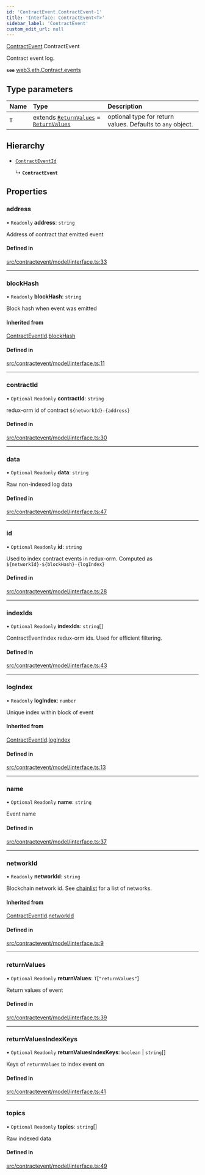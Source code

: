 ```yaml
---
id: 'ContractEvent.ContractEvent-1'
title: 'Interface: ContractEvent<T>'
sidebar_label: 'ContractEvent'
custom_edit_url: null
---
```


[ContractEvent](../namespaces/ContractEvent.md).ContractEvent

Contract event log.

**`see`** [web3.eth.Contract.events](https://web3js.readthedocs.io/en/v1.5.2/web3-eth-contract.html#events)

## Type parameters

| Name | Type                                                                                                      | Description                                                |
| :--- | :-------------------------------------------------------------------------------------------------------- | :--------------------------------------------------------- |
| `T`  | extends [`ReturnValues`](ContractEvent.ReturnValues.md) = [`ReturnValues`](ContractEvent.ReturnValues.md) | optional type for return values. Defaults to `any` object. |

## Hierarchy

-   [`ContractEventId`](ContractEvent.ContractEventId.md)

    ↳ **`ContractEvent`**

## Properties

### address

• `Readonly` **address**: `string`

Address of contract that emitted event

#### Defined in

[src/contractevent/model/interface.ts:33](https://github.com/leovigna/web3-redux/blob/2db3cc0/src/contractevent/model/interface.ts#L33)

---

### blockHash

• `Readonly` **blockHash**: `string`

Block hash when event was emitted

#### Inherited from

[ContractEventId](ContractEvent.ContractEventId.md).[blockHash](ContractEvent.ContractEventId.md#blockhash)

#### Defined in

[src/contractevent/model/interface.ts:11](https://github.com/leovigna/web3-redux/blob/2db3cc0/src/contractevent/model/interface.ts#L11)

---

### contractId

• `Optional` `Readonly` **contractId**: `string`

redux-orm id of contract `${networkId}-{address}`

#### Defined in

[src/contractevent/model/interface.ts:30](https://github.com/leovigna/web3-redux/blob/2db3cc0/src/contractevent/model/interface.ts#L30)

---

### data

• `Optional` `Readonly` **data**: `string`

Raw non-indexed log data

#### Defined in

[src/contractevent/model/interface.ts:47](https://github.com/leovigna/web3-redux/blob/2db3cc0/src/contractevent/model/interface.ts#L47)

---

### id

• `Optional` `Readonly` **id**: `string`

Used to index contract events in redux-orm. Computed as `${networkId}-${blockHash}-{logIndex}`

#### Defined in

[src/contractevent/model/interface.ts:28](https://github.com/leovigna/web3-redux/blob/2db3cc0/src/contractevent/model/interface.ts#L28)

---

### indexIds

• `Optional` `Readonly` **indexIds**: `string`[]

ContractEventIndex redux-orm ids. Used for efficient filtering.

#### Defined in

[src/contractevent/model/interface.ts:43](https://github.com/leovigna/web3-redux/blob/2db3cc0/src/contractevent/model/interface.ts#L43)

---

### logIndex

• `Readonly` **logIndex**: `number`

Unique index within block of event

#### Inherited from

[ContractEventId](ContractEvent.ContractEventId.md).[logIndex](ContractEvent.ContractEventId.md#logindex)

#### Defined in

[src/contractevent/model/interface.ts:13](https://github.com/leovigna/web3-redux/blob/2db3cc0/src/contractevent/model/interface.ts#L13)

---

### name

• `Optional` `Readonly` **name**: `string`

Event name

#### Defined in

[src/contractevent/model/interface.ts:37](https://github.com/leovigna/web3-redux/blob/2db3cc0/src/contractevent/model/interface.ts#L37)

---

### networkId

• `Readonly` **networkId**: `string`

Blockchain network id.
See [chainlist](https://chainlist.org/) for a list of networks.

#### Inherited from

[ContractEventId](ContractEvent.ContractEventId.md).[networkId](ContractEvent.ContractEventId.md#networkid)

#### Defined in

[src/contractevent/model/interface.ts:9](https://github.com/leovigna/web3-redux/blob/2db3cc0/src/contractevent/model/interface.ts#L9)

---

### returnValues

• `Optional` `Readonly` **returnValues**: `T`[``"returnValues"``]

Return values of event

#### Defined in

[src/contractevent/model/interface.ts:39](https://github.com/leovigna/web3-redux/blob/2db3cc0/src/contractevent/model/interface.ts#L39)

---

### returnValuesIndexKeys

• `Optional` `Readonly` **returnValuesIndexKeys**: `boolean` \| `string`[]

Keys of `returnValues` to index event on

#### Defined in

[src/contractevent/model/interface.ts:41](https://github.com/leovigna/web3-redux/blob/2db3cc0/src/contractevent/model/interface.ts#L41)

---

### topics

• `Optional` `Readonly` **topics**: `string`[]

Raw indexed data

#### Defined in

[src/contractevent/model/interface.ts:49](https://github.com/leovigna/web3-redux/blob/2db3cc0/src/contractevent/model/interface.ts#L49)
